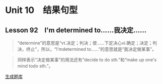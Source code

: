 ﻿ # Unit 10　结果句型
 ## Lesson 92　I'm determined to……我决定……
 
> “determine”的意思是“vt.决定；判决；使……下定决心vi.确定；决定；判决，终止”，所以，“I'mdetermined to……”的意思就是“我决定做某事”。

> 同样表示“决定做某事”的用法还有“decide to do sth.”和“make up one's mind todo sth.”。


 [生成题库](./sentence/f092.json)